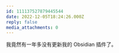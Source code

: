 ```yaml
---
id: 111137527879445544
date: 2022-12-05T18:24:26.000Z
reply: false
media_attachments: 0
---
```


我竟然有一年多没有更新我的 Obsidian 插件了。

